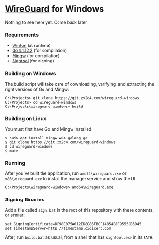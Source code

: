 # [WireGuard](https://www.wireguard.com/) for Windows

Nothing to see here yet. Come back later.

### Requirements

  - [Wintun](https://git.zx2c4.com/wintun) (at runtime)
  - [Go ≥1.12.2](https://golang.org/) (for compilation)
  - [Mingw](http://www.mingw.org/) (for compilation)
  - [Signtool](https://docs.microsoft.com/sl-si/windows/desktop/SecCrypto/signtool) (for signing)

### Building on Windows

The build script will take care of downloading, verifying, and extracting the right versions of Go and Mingw:

```
C:\Projects> git clone https://git.zx2c4.com/wireguard-windows
C:\Projects> cd wireguard-windows
C:\Projects\wireguard-windows> build
```

### Building on Linux

You must first have Go and Mingw installed.

```
$ sudo apt install mingw-w64 golang-go
$ git clone https://git.zx2c4.com/wireguard-windows
$ cd wireguard-windows
$ make
```

### Running

After you've built the application, run `amd64\wireguard.exe` or `x86\wireguard.exe` to install the manager service and show the UI.

```
C:\Projects\wireguard-windows> amd64\wireguard.exe
```

### Signing Binaries

Add a file called `sign.bat` in the root of this repository with these contents, or similar:

```
set SigningCertificate=DF98E075A012ED8C86FBCF14854B8F9555CB3D45
set TimestampServer=http://timestamp.digicert.com
```

After, run `build.bat` as usual, from a shell that has `signtool.exe` in its `PATH`.
